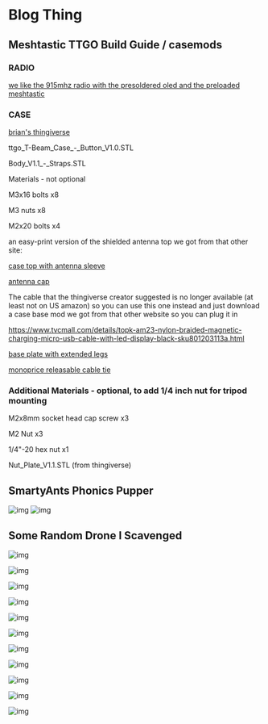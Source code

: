 # Blog Thing

## Meshtastic TTGO Build Guide / casemods

### RADIO

[we like the 915mhz radio with the presoldered oled and the preloaded meshtastic](https://www.lilygo.cc/products/t-beam-v1-1-esp32-lora-module?variant=43059202719925)


### CASE

[brian's thingiverse](https://www.thingiverse.com/thing:4677388)

ttgo_T-Beam_Case_-_Button_V1.0.STL

Body_V1.1_-_Straps.STL


Materials - not optional

M3x16 bolts x8

M3 nuts x8

M2x20 bolts x4


an easy-print version of the shielded antenna top we got from that other site:

[case top with antenna sleeve](blogthingfiles/ttgo-antennatop-printable.stl)

[antenna cap](blogthingfiles/ttgo-antennacap.stl)



The cable that the thingiverse creator suggested is no longer available (at least not on US amazon) so you can use this one instead and just download a case base mod we got from that other website so you can plug it in

https://www.tvcmall.com/details/topk-am23-nylon-braided-magnetic-charging-micro-usb-cable-with-led-display-black-sku801203113a.html

[base plate with extended legs](blogthingfiles/ttgo-longlegsbase.stl)

[monoprice releasable cable tie](https://www.amazon.com/Monoprice-105799-10-Inch-Releasable-100-Piece/dp/B003L11F5Y)


### Additional Materials - optional, to add 1/4 inch nut for tripod mounting

M2x8mm socket head cap screw x3

M2 Nut x3

1/4"-20 hex nut x1

Nut_Plate_V1.1.STL (from thingiverse)




## SmartyAnts Phonics Pupper

![img](blogthingimages/phonicspupper-labels-finished.jpg)
![img](blogthingimages/phonicspupper-jAP3OpMi.jpg)



## Some Random Drone I Scavenged

![img](blogthingimages/drone1-1.jpg)

![img](blogthingimages/drone1-2.jpg)

![img](blogthingimages/drone1-3.jpg)

![img](blogthingimages/drone2-1.jpg)

![img](blogthingimages/drone2-2.jpg)

![img](blogthingimages/drone2-3.jpg)

![img](blogthingimages/drone2-4.jpg)

![img](blogthingimages/drone3-1.jpg)

![img](blogthingimages/drone3-2.jpg)

![img](blogthingimages/drone3-3.jpg)

![img](blogthingimages/drone3-4.jpg)
